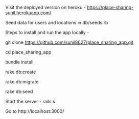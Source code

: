 
Visit the deployed version on heroku - https://place-sharing-sunil.herokuapp.com/

Seed data for users and locations in db/seeds.rb 

Steps to install and run the app locally - 

git clone https://github.com/sunil8627/place_sharing_app.git

cd place_sharing_app

bundle install

rake db:create

rake db:migrate

rake db:seed

Start the server - rails s

Go to http://localhost:3000/
